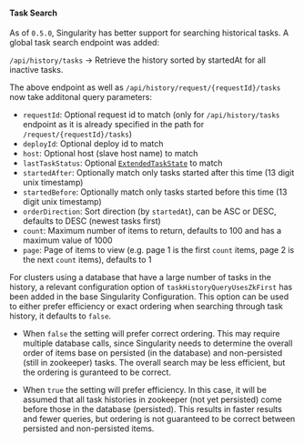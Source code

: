 #### Task Search

As of `0.5.0`, Singularity has better support for searching historical tasks. A global task search endpoint was added:

`/api/history/tasks` -> Retrieve the history sorted by startedAt for all inactive tasks.

The above endpoint as well as `/api/history/request/{requestId}/tasks` now take additonal query parameters:

- `requestId`: Optional request id to match (only for `/api/history/tasks` endpoint as it is already specified in the path for `/request/{requestId}/tasks`)
- `deployId`: Optional deploy id to match
- `host`: Optional host (slave host name) to match
- `lastTaskStatus`: Optional [`ExtendedTaskState`](../reference/api-docs/models#model-ExtendedTaskState) to match
- `startedAfter`: Optionally match only tasks started after this time (13 digit unix timestamp)
- `startedBefore`: Optionally match only tasks started before this time (13 digit unix timestamp)
- `orderDirection`: Sort direction (by `startedAt`), can be ASC or DESC, defaults to DESC (newest tasks first)
- `count`: Maximum number of items to return, defaults to 100 and has a maximum value of 1000
- `page`: Page of items to view (e.g. page 1 is the first `count` items, page 2 is the next `count` items), defaults to 1

For clusters using a database that have a large number of tasks in the history, a relevant  configuration option of `taskHistoryQueryUsesZkFirst` has been added in the base Singularity Configuration. This option can be used to either prefer efficiency or exact ordering when searching through task history, it defaults to `false`.

- When `false` the setting will prefer correct ordering. This may require multiple database calls, since Singularity needs to determine the overall order of items base on persisted (in the database) and non-persisted (still in zookeeper) tasks. The overall search may be less efficient, but the ordering is guranteed to be correct.

- When `true` the setting will prefer efficiency. In this case, it will be assumed that all task histories in zookeeper (not yet persisted) come before those in the database (persisted). This results in faster results and fewer queries, but ordering is not guaranteed to be correct between persisted and non-persisted items.
